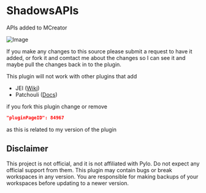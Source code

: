 # ShadowsAPIs
APIs added to MCreator

![Image](https://i.imgur.com/JePHQWG.png)


If you make any changes to this source please submit a request to have it added, or fork it and comtact me about the changes so I can see it and maybe pull the changes back in to the plugin.

This plugin will not work with other plugins that add

- JEI ([Wiki](https://github.com/mezz/JustEnoughItems/wiki))
- Patchouli ([Docs]())


if you fork this plugin change or remove 
```json
"pluginPageID": 84967
```
as this is related to my version of the plugin



## Disclaimer
This project is not official, and it is not affiliated with Pylo. Do not expect any official support from them.
This plugin may contain bugs or break workspaces in any version. You are responsible for making backups of your workspaces before updating to a newer version.
